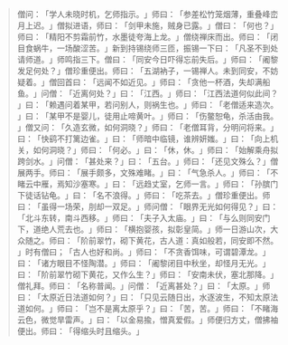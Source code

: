 
> 僧问：​「学人未晓时机，乞师指示。​」师曰：​「参差松竹笼烟薄，重叠峰峦月上迟。​」僧拟进语，师曰：​「剑甲未施，贼身已露。​」僧曰：​「何也？​」师曰：​「精阳不剪霜前竹，水墨徒夸海上龙。​」僧绕禅床而出。师曰：​「闭目食蜗牛，一场酸涩苦。​」新到持锡绕师三匝，振锡一下曰：​「凡圣不到处请师道。​」师鸣指三下。僧曰：​「同安今日吓得忘前失后。​」师曰：​「阇黎发足何处？​」僧珍重便出。师曰：​「五湖衲子，一锡禅人。未到同安，不妨疑着。​」僧回首曰：​「远闻不如近见。​」师曰：​「贪他一杯酒，失却满船鱼。​」问僧：​「近离何处？​」曰：​「江西。​」师曰：​「江西法道何似此间？​」曰：​「赖遇问着某甲，若问别人，则祸生也。​」师曰：​「老僧适来造次。​」曰：​「某甲不是婴儿，徒用止啼黄叶。​」师曰：​「伤鳖恕龟，杀活由我。​」僧又问：​「久造玄微，如何洞晓？​」师曰：​「老僧耳背，分明问将来。​」曰：​「快鹞不打篱边雀。​」曰：​「师暗中临镜，谁辨妍媸。​」曰：​「向上机关，如何洞晓？​」师曰：​「何必。​」曰：​「休，休。​」师曰：​「始解乘舟拟跨剑水。​」问僧：​「甚处来？​」曰：​「五台。​」师曰：​「还见文殊么？​」僧展两手。师曰：​「展手颇多，文殊难睹。​」曰：​「气急杀人。​」师曰：​「不睹云中雁，焉知沙塞寒。​」曰：​「远趋丈室，乞师一言。​」师曰：​「孙膑门下徒话钻龟。​」曰：​「名不浪得。​」师曰：​「吃茶去。​」僧珍重便出。师曰：​「虽得一场荣，刖却一双足。​」师问僧：​「眼界无光如何得见？​」曰：​「北斗东转，南斗西移。​」师曰：​「夫子入太庙。​」曰：​「与么则同安门下，道绝人荒去也。​」师曰：​「横抱婴孩，拟彰皇简。​」师一日游山次，大众随之。师曰：​「阶前翠竹，砌下黄花，古人道：真如般若，同安即不然。​」时有僧曰；​「古人也好和尚。​」师曰：​「不贪香饵味，可谓碧潭龙。​」曰：​「诸方眼目不怪陶潜。​」师曰：​「阇黎闭目中秋坐，却怪月无光。​」曰：​「阶前翠竹砌下黄花，又作么生？​」师曰：​「安南未伏，塞北那降。​」僧礼拜。师曰：​「名称普闻。​」问僧：​「近离甚处？​」曰：​「太原。​」师曰：​「太原近日法道如何？​」曰：​「只见云随日出，水逐波生，不知太原法道如何。​」师曰：​「岂不是离太原乎？​」曰：​「苦，苦。​」师曰：​「不睹海云色，微觉旱雷声。​」曰：​「以金易揄，憎真爱假。​」师便归方丈，僧拂袖便出。师曰：​「得缩头时且缩头。​」
